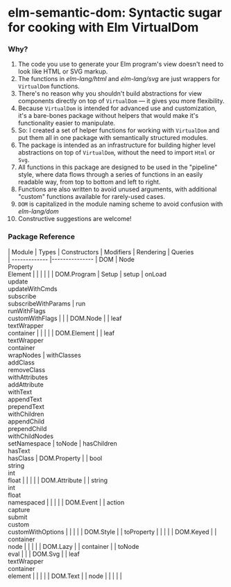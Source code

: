 
# elm-semantic-dom: Syntactic sugar for cooking with Elm VirtualDom

### Why?

1. The code you use to generate your Elm program's view doesn't need to look
like HTML or SVG markup.
2. The functions in *elm-lang/html* and *elm-lang/svg* are just wrappers for
`VirtualDom` functions.
3. There's no reason why you shouldn't build abstractions for view components
directly on top of `VirtualDom` — it gives you more flexibility.
4. Because `VirtualDom` is intended for advanced use and customization, it's a
bare-bones package without helpers that would make it's functionality easier to
manipulate.
5. So: I created a set of helper functions for working with `VirtualDom` and put
them all in one package with semantically structured modules.
6. The package is intended as an infrastructure for building higher level
abstractions on top of `VirtualDom`, without the need to import `Html` or `Svg`.
7. All functions in this package are designed to be used in the "pipeline"
style, where data flows through a series of functions in an easily readable way,
from top to bottom and left to right.
8. Functions are also written to avoid unused arguments, with additional
"custom" functions available for rarely-used cases.
9. `DOM` is capitalized in the module naming scheme to avoid confusion with
*elm-lang/dom*
10. Constructive suggestions are welcome!


### Package Reference

| Module        | Types | Constructors | Modifiers | Rendering | Queries   
| ------------- |---------------
| DOM           | Node<br>Property<br>Element | | | | |
| DOM.Program   | Setup | setup | onLoad<br>update<br>updateWithCmds<br>subscribe<br> subscribeWithParams | run<br>runWithFlags<br>customWithFlags | |
| DOM.Node      | | leaf<br>textWrapper<br>container | | | |
| DOM.Element   | | leaf<br>textWrapper<br>container<br>wrapNodes | withClasses<br>addClass<br>removeClass<br>withAttributes<br>addAttribute<br>withText<br>appendText<br>prependText<br>withChildren<br>appendChild<br>prependChild<br>withChildNodes<br>setNamespace | toNode | hasChildren<br>hasText<br>hasClass
| DOM.Property  | | bool<br>string<br>int<br>float | | | |
| DOM.Attribute | | string<br>int<br>float<br>namespaced | | | |
| DOM.Event     | | action<br>capture<br>submit<br>custom<br> customWithOptions | | | |
| DOM.Style     | | toProperty | | | |
| DOM.Keyed     | | container<br>node | | | |
| DOM.Lazy      | | container | | toNode<br>eval | |
| DOM.Svg       | | leaf<br>textWrapper<br>container<br>element | | | |
| DOM.Text      | | node | | | | |

